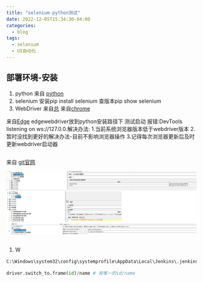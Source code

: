 ```yaml
---
title: "selenium-python测试"
date: 2022-12-05T15:34:30-04:00
categories:
  - blog
tags:
  - selenium
  - UI自动化
---
```

## 部署环境-安装
1. python
来自 [python](https://www.python.org/)
2. selenium
安装pip install selenium
查版本pip show selenium
3. WebDriver
来自[总](https://pypi.org/project/selenium/)
来自[chrome](https://chromedriver.chromium.org/downloads)

来自[Edge](https://developer.microsoft.com/en-us/microsoft-edge/tools/webdriver/)
edgewebdriver放到python安装路径下
测试启动
报错:DevTools listening on ws://127.0.0.解决办法:
1.当前系统浏览器版本低于webdriver版本
2.暂时没找到更好的解决办法-目前不影响浏览器操作
3.记得每次浏览器更新后及时更新webdriver启动器  



```bash

```
来自 [git官网](https://git-scm.com/book/zh/v2/Git-%E5%88%86%E6%94%AF-%E5%8F%98%E5%9F%BA)

![jpg](/assets/images/jmeter用户登录.jpg)

## 
### 
1. W
```txt
C:\Windows\system32\config\systemprofile\AppData\Local\Jenkins\.jenkins\secrets\initialAdminPassword
```
```python
driver.switch_to.frame(id)/name # 有唯一的id/name
```





